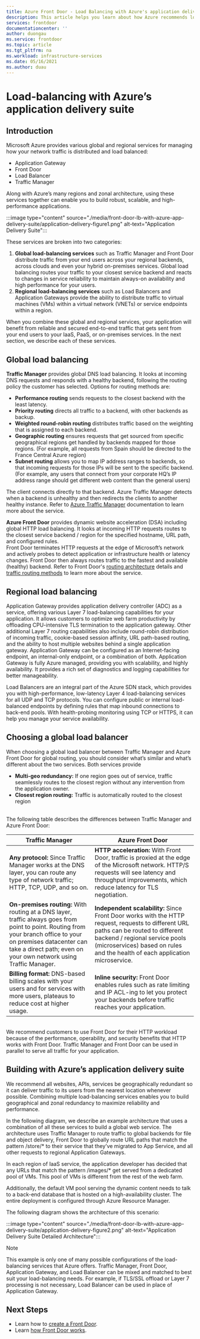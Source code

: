 ```yaml
---
title: Azure Front Door - Load Balancing with Azure's application delivery suite | Microsoft Docs
description: This article helps you learn about how Azure recommends load balancing with its application delivery suite
services: frontdoor
documentationcenter: ''
author: duongau
ms.service: frontdoor
ms.topic: article
ms.tgt_pltfrm: na
ms.workload: infrastructure-services
ms.date: 05/16/2021
ms.author: duau
---
```


# Load-balancing with Azure’s application delivery suite

## Introduction
Microsoft Azure provides various global and regional services for managing how your network traffic is distributed and load balanced: 

* Application Gateway
* Front Door 
* Load Balancer  
* Traffic Manager

Along with Azure’s many regions and zonal architecture, using these services together can enable you to build robust, scalable, and high-performance applications.

:::image type="content" source="./media/front-door-lb-with-azure-app-delivery-suite/application-delivery-figure1.png" alt-text="Application Delivery Suite":::
 
These services are broken into two categories:
1. **Global load-balancing services** such as Traffic Manager and Front Door distribute traffic from your end users across your regional backends, across clouds and even your hybrid on-premises services. Global load balancing routes your traffic to your closest service backend and reacts to changes in service reliability to maintain always-on availability and high performance for your users. 
1. **Regional load-balancing services** such as Load Balancers and Application Gateways provide the ability to distribute traffic to virtual machines (VMs) within a virtual network (VNETs) or service endpoints within a region.

When you combine these global and regional services, your application will benefit from reliable and secured end-to-end traffic that gets sent from your end users to your IaaS, PaaS, or on-premises services. In the next section, we describe each of these services.

## Global load balancing
**Traffic Manager** provides global DNS load balancing. It looks at incoming DNS requests and responds with a healthy backend, following the routing policy the customer has selected. Options for routing methods are:
- **Performance routing** sends requests to the closest backend with the least latency.
- **Priority routing** directs all traffic to a backend, with other backends as backup.
- **Weighted round-robin routing** distributes traffic based on the weighting that is assigned to each backend.
- **Geographic routing** ensures requests that get sourced from specific geographical regions get handled by backends mapped for those regions. (For example, all requests from Spain should be directed to the France Central Azure region)
- **Subnet routing** allows you to map IP address ranges to backends, so that incoming requests for those IPs will be sent to the specific backend. (For example, any users that connect from your corporate HQ’s IP address range should get different web content than the general users)

The client connects directly to that backend. Azure Traffic Manager detects when a backend is unhealthy and then redirects the clients to another healthy instance. Refer to [Azure Traffic Manager](../traffic-manager/traffic-manager-overview.md) documentation to learn more about the service.

**Azure Front Door** provides dynamic website acceleration (DSA) including global HTTP load balancing.  It looks at incoming HTTP requests routes to the closest service backend / region for the specified hostname, URL path, and configured rules.  
Front Door terminates HTTP requests at the edge of Microsoft’s network and actively probes to detect application or infrastructure health or latency changes.  Front Door then always routes traffic to the fastest and available (healthy) backend. Refer to Front Door's [routing architecture](front-door-routing-architecture.md) details and [traffic routing methods](front-door-routing-methods.md) to learn more about the service.

## Regional load balancing
Application Gateway provides application delivery controller (ADC) as a service, offering various Layer 7 load-balancing capabilities for your application. It allows customers to optimize web farm productivity by offloading CPU-intensive TLS termination to the application gateway. Other additional Layer 7 routing capabilities also include round-robin distribution of incoming traffic, cookie-based session affinity, URL path-based routing, and the ability to host multiple websites behind a single application gateway. 
Application Gateway can be configured as an Internet-facing endpoint, an internal-only endpoint, or a combination of both. Application Gateway is fully Azure managed, providing you with scalability, and highly availability. It provides a rich set of diagnostics and logging capabilities for better manageability.

Load Balancers are an integral part of the Azure SDN stack, which provides you with high-performance, low-latency Layer 4 load-balancing services for all UDP and TCP protocols. You can configure public or internal load-balanced endpoints by defining rules that map inbound connections to back-end pools. With health-probing monitoring using TCP or HTTPS, it can help you manage your service availability.

## Choosing a global load balancer
When choosing a global load balancer between Traffic Manager and Azure Front Door for global routing, you should consider what’s similar and what’s different about the two services.   Both services provide
- **Multi-geo redundancy:** If one region goes out of service, traffic seamlessly routes to the closest region without any intervention from the application owner.
- **Closest region routing:** Traffic is automatically routed to the closest region

</br>The following table describes the differences between Traffic Manager and Azure Front Door:</br>

| Traffic Manager |	Azure Front Door |
| --------------- | ------------------------ |
|**Any protocol:** Since Traffic Manager works at the DNS layer, you can route any type of network traffic; HTTP, TCP, UDP, and so on. | **HTTP acceleration:** With Front Door, traffic is proxied at the edge of the Microsoft network. HTTP/S requests will see latency and throughput improvements, which reduce latency for TLS negotiation.|
|**On-premises routing:** With routing at a DNS layer, traffic always goes from point to point.  Routing from your branch office to your on premises datacenter can take a direct path; even on your own network using Traffic Manager. | **Independent scalability:** Since Front Door works with the HTTP request, requests to different URL paths can be routed to different backend / regional service pools (microservices) based on rules and the health of each application microservice.|
|**Billing format:** DNS-based billing scales with your users and for services with more users, plateaus to reduce cost at higher usage. |**Inline security:** Front Door enables rules such as rate limiting and IP ACL-ing to let you protect your backends before traffic reaches your application. 

</br>We recommend customers to use Front Door for their HTTP workload because of the performance, operability, and security benefits that HTTP works with Front Door. Traffic Manager and Front Door can be used in parallel to serve all traffic for your application. 

## Building with Azure’s application delivery suite 
We recommend all websites, APIs, services be geographically redundant so it can deliver traffic to its users from the nearest location whenever possible.  Combining multiple load-balancing services enables you to build geographical and zonal redundancy to maximize reliability and performance.

In the following diagram, we describe an example architecture that uses a combination of all these services to build a global web service. The architecture uses Traffic Manager to route traffic to global backends for file and object delivery, Front Door to globally route URL paths that match the pattern /store/* to their service that they’ve migrated to App Service, and all other requests to regional Application Gateways.

In each region of IaaS service, the application developer has decided that any URLs that match the pattern /images/* get served from a dedicated pool of VMs. This pool of VMs is different from the rest of the web farm.

Additionally, the default VM pool serving the dynamic content needs to talk to a back-end database that is hosted on a high-availability cluster. The entire deployment is configured through Azure Resource Manager.

The following diagram shows the architecture of this scenario:

:::image type="content" source="./media/front-door-lb-with-azure-app-delivery-suite/application-delivery-figure2.png" alt-text="Application Delivery Suite Detailed Architecture":::

> [!NOTE]
> This example is only one of many possible configurations of the load-balancing services that Azure offers. Traffic Manager, Front Door, Application Gateway, and Load Balancer can be mixed and matched to best suit your load-balancing needs. For example, if TLS/SSL offload or Layer 7 processing is not necessary, Load Balancer can be used in place of Application Gateway.

## Next Steps

- Learn how to [create a Front Door](quickstart-create-front-door.md).
- Learn [how Front Door works](front-door-routing-architecture.md).
